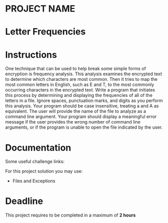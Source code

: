 # PROJECT NAME
# Letter Frequencies


# Instructions
One technique that can be used to help break some simple forms of encryption is frequency analysis.
This analysis examines the encrypted text to determine which characters are most common.
Then it tries to map the most common letters in English, such as E and T, to the most commonly occurring characters in the encrypted text.
Write a program that initiates this process by determining and displaying the frequencies of all of the letters in a file.
Ignore spaces, punctuation marks, and digits as you perform this analysis.
Your program should be case insensitive, treating a and A as equivalent.
The user will provide the name of the file to analyze as a command line argument.
Your program should display a meaningful error message if the user provides the wrong number of command line arguments, or if the program is unable to open the file indicated by the user.


# Documentation
Some useful challenge links: 



For this project solution you may use:
- Files and Exceptions



# Deadline
This project requires to be completed in a maximum of **2 hours**
